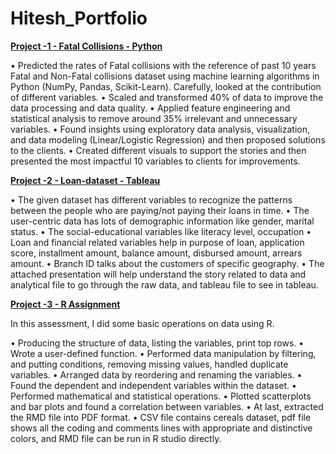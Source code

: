# Hitesh_Portfolio

[**Project -1 - Fatal Collisions - Python**](https://github.com/Hitesh150497/Fatal_collisions_MachineLearning_python)

•	Predicted the rates of Fatal collisions with the reference of past 10 years Fatal and Non-Fatal collisions dataset using machine learning algorithms in Python (NumPy, Pandas, Scikit-Learn). Carefully, looked at the contribution of different variables.
•	Scaled and transformed 40% of data to improve the data processing and data quality.
•	Applied feature engineering and statistical analysis to remove around 35% irrelevant and unnecessary variables.
•	Found insights using exploratory data analysis, visualization, and data modeling (Linear/Logistic Regression) and then proposed solutions to the clients.
•	Created different visuals to support the stories and then presented the most impactful 10 variables to clients for improvements.

[**Project -2 - Loan-dataset - Tableau**](https://github.com/Hitesh150497/Tableau_loan_dataset)

•	The given dataset has different variables to recognize the patterns between the people who are paying/not paying their loans in time.
•	The user-centric data has lots of demographic information like gender, marital status.
•	The social-educational variables like literacy level, occupation
•	Loan and financial related variables help in purpose of loan, application score, installment amount, balance amount, disbursed amount, arrears amount.
•	Branch ID talks about the customers of specific geography.
•	The attached presentation will help understand the story related to data and analytical file to go through the raw data, and tableau file to see in tableau.


[**Project -3 - R Assignment**](https://github.com/Hitesh150497/RAssignment)

In this assessment, I did some basic operations on data using R.

•	Producing the structure of data, listing the variables, print top rows.
•	Wrote a user-defined function.
•	Performed data manipulation by filtering, and putting conditions, removing missing values, handled duplicate variables.
•	Arranged data by reordering and renaming the variables.
•	Found the dependent and independent variables within the dataset.
•	Performed mathematical and statistical operations.
•	Plotted scatterplots and bar plots and found a correlation between variables.
•	At last, extracted the RMD file into PDF format.
•	CSV file contains cereals dataset, pdf file shows all the coding and comments lines with appropriate and distinctive colors, and RMD file can be run in R studio directly.
